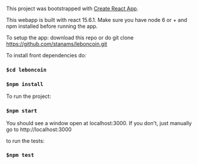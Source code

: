 This project was bootstrapped with [Create React App](https://github.com/facebookincubator/create-react-app).

This webapp is built with react 15.6.1. Make sure you have node 6 or + and npm installed before running the app.

To setup the app:
download this repo or do git clone https://github.com/stanams/leboncoin.git

To install front dependencies do:
### `$cd leboncoin`
### `$npm install`

To run the project:
### `$npm start`
You should see a window open at localhost:3000. If you don't, just manually go to http://localhost:3000

to run the tests:

### `$npm test`

